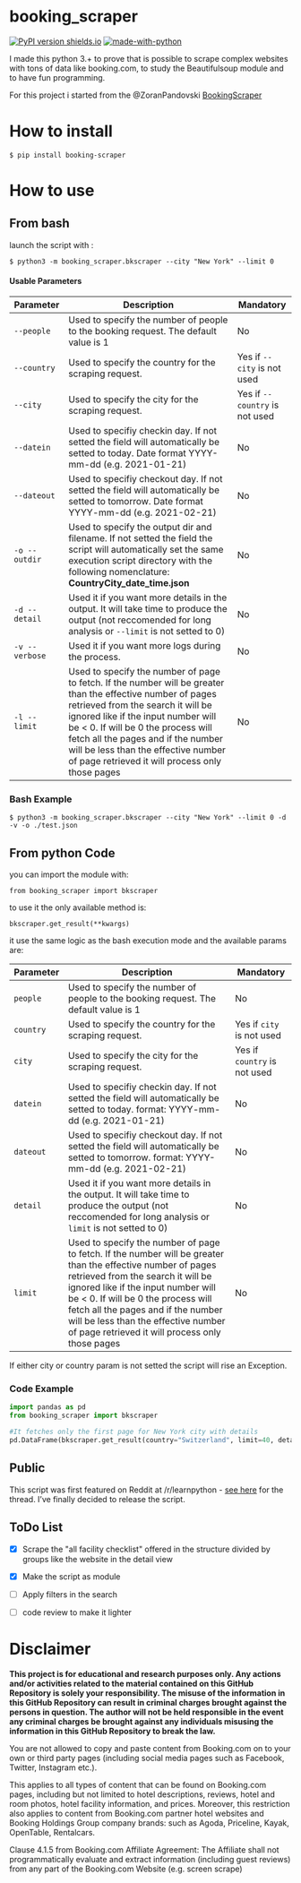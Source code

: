 
# booking_scraper
[![PyPI version shields.io](https://img.shields.io/pypi/v/booking-scraper.svg)](https://pypi.org/project/booking-scraper/)
[![made-with-python](https://img.shields.io/badge/Made%20with-Python-1f425f.svg)](https://www.python.org/)


I made this python 3.+ to prove that is possible to scrape complex websites with tons of data like booking.com, to study the Beautifulsoup module and to have fun programming.

For this project i started from the @ZoranPandovski [BookingScraper](https://github.com/ZoranPandovski/BookingScraper)

# How to install

`$ pip install booking-scraper`

# How to use 

## From bash

launch the script with :

`$ python3 -m booking_scraper.bkscraper --city "New York" --limit 0 `

#### Usable Parameters

| Parameter  | Description | Mandatory |
| ------------- | ------------- |------------- |
| `--people`  | Used to specify the number of people to the booking request. The default value is 1 | No |
| `--country`  | Used to specify the country for the scraping request.  | Yes if `--city` is not used |
| `--city`  | Used to specify the city for the scraping request.  | Yes if `--country` is not used |
| `--datein`  | Used to specifiy checkin day. If not setted the field will automatically be setted to today. Date format YYYY-mm-dd (e.g. 2021-01-21)  | No |
| `--dateout`  | Used to specifiy checkout day. If not setted the field will automatically be setted to tomorrow. Date format YYYY-mm-dd (e.g. 2021-02-21) | No |
| `-o --outdir`  | Used to specify the output dir and filename. If not setted the field the script will automatically set the same execution script directory with the following nomenclature: **CountryCity_date_time.json** | No |
| `-d --detail`  | Used it if you want more details in the output. It will take time to produce the output (not reccomended for long analysis or `--limit` is not setted to 0)  | No |
| `-v --verbose`  | Used it if you want more logs during the process. | No |
| `-l --limit`  | Used to specify the number of page to fetch. If the number will be greater than the effective number of pages retrieved from the search it will be ignored like if the input number will be < 0. If will be 0 the process will fetch all the pages and if the number will be less than the effective number of page retrieved it will process only those pages | No |

### Bash Example

`$ python3 -m booking_scraper.bkscraper --city "New York" --limit 0 -d -v -o ./test.json`

## From python Code
you can import the module with:

`from booking_scraper import bkscraper`

to use it the only available method is:

`bkscraper.get_result(**kwargs)`

it use the same logic as the bash execution mode and the available params are:

| Parameter  | Description | Mandatory |
| ------------- | ------------- |------------- |
| `people`  | Used to specify the number of people to the booking request. The default value is 1 | No |
| `country`  | Used to specify the country for the scraping request.  | Yes if `city` is not used |
| `city`  | Used to specify the city for the scraping request.  | Yes if `country` is not used |
| `datein`  | Used to specifiy checkin day. If not setted the field will automatically be setted to today. format: YYYY-mm-dd (e.g. 2021-01-21)  | No |
| `dateout`  | Used to specifiy checkout day. If not setted the field will automatically be setted to tomorrow. format: YYYY-mm-dd (e.g. 2021-02-21)  | No |
| `detail`  | Used it if you want more details in the output. It will take time to produce the output (not reccomended for long analysis or `limit` is not setted to 0)  | No |
| `limit`  | Used to specify the number of page to fetch. If the number will be greater than the effective number of pages retrieved from the search it will be ignored like if the input number will be < 0. If will be 0 the process will fetch all the pages and if the number will be less than the effective number of page retrieved it will process only those pages | No |

If either city or country param is not setted the script will rise an Exception. 

### Code Example
```python
import pandas as pd
from booking_scraper import bkscraper

#It fetches only the first page for New York city with details
pd.DataFrame(bkscraper.get_result(country="Switzerland", limit=40, detail=False))
```
## Public

This script was first featured on Reddit at /r/learnpython - [see here](https://www.reddit.com/r/learnpython/comments/g60qui/my_first_python_project/) for the thread. I’ve finally decided to release the script.

## ToDo List

- [x] Scrape the "all facility checklist" offered in the structure divided by groups like the website in the detail view

- [x] Make the script as module

- [ ] Apply filters in the search

- [ ] code review to make it lighter

# Disclaimer

**This project is for educational and research purposes only. Any actions and/or activities related to the material contained on this GitHub Repository is solely your responsibility. The misuse of the information in this GitHub Repository can result in criminal charges brought against the persons in question. The author will not be held responsible in the event any criminal charges be brought against any individuals misusing the information in this GitHub Repository to break the law.**


You are not allowed to copy and paste content from Booking.com on to your own or third party pages (including social media pages such as Facebook, Twitter, Instagram etc.).

This applies to all types of content that can be found on Booking.com pages, including but not limited to hotel descriptions, reviews, hotel and room photos, hotel facility information, and prices. Moreover, this restriction also applies to content from Booking.com partner hotel websites and Booking Holdings Group company brands: such as Agoda, Priceline, Kayak, OpenTable, Rentalcars.

Clause 4.1.5 from Booking.com Affiliate Agreement: The Affiliate shall not programmatically evaluate and extract information (including guest reviews) from any part of the Booking.com Website (e.g. screen scrape)
